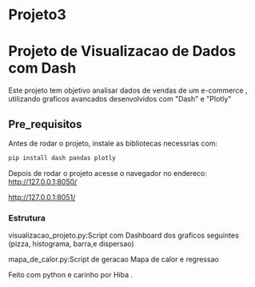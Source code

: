 # Projeto3 
# Projeto de Visualizacao de Dados com Dash 
Este projeto tem objetivo analisar dados de vendas de um e-commerce , utilizando graficos avancados desenvolvidos com "Dash" e "Plotly" 
## Pre_requisitos
Antes de rodar o projeto, instale as bibliotecas necessrias com:
```bash
pip install dash pandas plotly
```
Depois de rodar o projeto acesse o navegador no endereco:
http://127.0.0.1:8050/

http://127.0.0.1:8051/
### Estrutura 
visualizacao_projeto.py:Script com Dashboard dos graficos seguintes (pizza, histograma, barra,e dispersao)

mapa_de_calor.py:Script de geracao Mapa de calor e regressao

Feito com python e carinho por Hiba .
